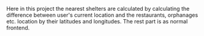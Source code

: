 Here in this project the nearest shelters are calculated by calculating the difference between user's current location and the restaurants, orphanages etc. location by their latitudes and longitudes. The rest part is as normal frontend.  
